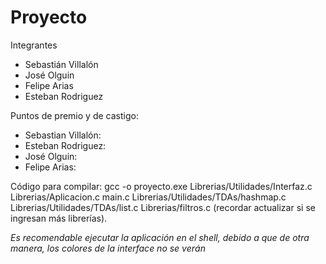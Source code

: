 # Proyecto
Integrantes
- Sebastián Villalón
- José Olguin
- Felipe Arias
- Esteban Rodriguez

Puntos de premio y de castigo:

- Sebastian Villalón:
- Esteban Rodriguez: 
- José Olguin:
- Felipe Arias:

Código para compilar: gcc -o proyecto.exe Librerias/Utilidades/Interfaz.c Librerias/Aplicacion.c main.c Librerias/Utilidades/TDAs/hashmap.c Librerias/Utilidades/TDAs/list.c Librerias/filtros.c (recordar actualizar si se ingresan más librerías).

*Es recomendable ejecutar la aplicación en el shell, debido a que de otra manera, los colores de la interface no se verán*